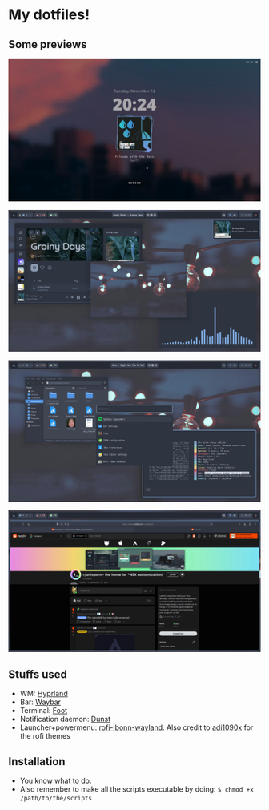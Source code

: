 # My dotfiles!

## Some previews
![Logo](Previews/Hyprlock.png)


![Logo](Previews/Preview1.png)


![Logo](Previews/Preview2.png)


![Logo](Previews/Preview3.png)



## Stuffs used

 - WM: [Hyprland](https://github.com/hyprwm/Hyprland)
 - Bar: [Waybar](https://github.com/Alexays/Waybar)
 - Terminal: [Foot](https://codeberg.org/dnkl/foot)
 - Notification daemon: [Dunst](https://github.com/dunst-project/dunst)
 - Launcher+powermenu: [rofi-lbonn-wayland](https://github.com/lbonn/rofi). Also credit to [adi1090x](https://github.com/adi1090x) for the rofi themes

## Installation
 - You know what to do.
 - Also remember to make all the scripts executable by doing: ```$ chmod +x /path/to/the/scripts```
